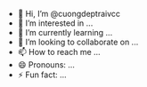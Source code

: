 - 👋 Hi, I’m @cuongdeptraivcc
- 👀 I’m interested in ...
- 🌱 I’m currently learning ...
- 💞️ I’m looking to collaborate on ...
- 📫 How to reach me ...
- 😄 Pronouns: ...
- ⚡ Fun fact: ...

<!---
cuongdeptraivcc/cuongdeptraivcc is a ✨ special ✨ repository because its `README.md` (this file) appears on your GitHub profile.
You can click the Preview link to take a look at your changes.
--->
